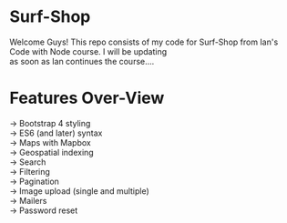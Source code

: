 # Surf-Shop
Welcome Guys! This repo consists of my code for Surf-Shop from Ian's Code with Node course. I will be updating  
as soon as Ian continues the course....  

# Features Over-View
-> Bootstrap 4 styling  
-> ES6 (and later) syntax  
-> Maps with Mapbox  
-> Geospatial indexing  
-> Search  
-> Filtering  
-> Pagination  
-> Image upload (single and multiple)  
-> Mailers  
-> Password reset  

